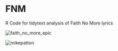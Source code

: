 # FNM

R Code for tidytext analysis of Faith No More lyrics

![faith_no_more_epic](https://user-images.githubusercontent.com/3278367/32996943-5ed51f1a-cd81-11e7-9754-3bab31d92a0b.gif)



![mikepatton](https://user-images.githubusercontent.com/3278367/32996996-248e7f80-cd82-11e7-92d6-16f4b6a3d9ef.gif)


